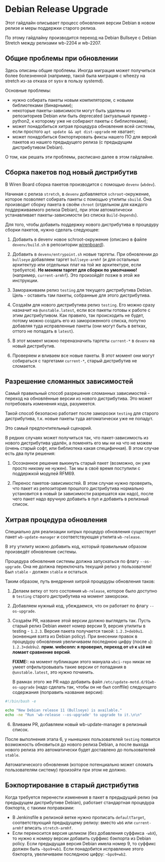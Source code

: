 Debian Release Upgrade
======================

Этот гайдлайн описывает процесс обновления версии Debian в новом релизе и меры
поддержки старого релиза.

По этому гайдлайну производится переход на Debian Bullseye с Debian Stretch
между релизами wb-2204 и wb-2207.


Общие проблемы при обновлении
-----------------------------

Здесь описаны общие проблемы. Иногда миграция может получиться более
болезненной (например, такой была миграция с wheezy на stretch из-за отказа от
sysv в пользу systemd).

Основные проблемы:

  * нужно собирать пакеты новым компилятором, с новыми библиотеками
    (бинарными);
  * некоторые пакеты-зависимости могут быть удалены из репозиториев Debian или
    быть deprecated (актуальный пример - python2, к которому уже не собирают
    пакеты с библиотеками);
  * может понадобиться хитрая процедура обновления всей системы, если простого
    `apt update && apt dist-upgrade` не хватает;
  * может понадобиться бэкпортировать фиксы нашего ПО для версий пакетов из
    нашего предыдущего релиза (с предыдущим дистрибутивом Debian).

О том, как решать эти проблемы, расписано далее в этом гайдлайне.


Сборка пакетов под новый дистрибутив
------------------------------------

В Wiren Board сборка пакетов производится с помощью `devenv` (`wbdev`).

Начиная с релиза `stretch`, в `devenv` добавляется `schroot`-окружение, которое
позволяет собирать пакеты с помощью утилиты `sbuild`. Она производит сборку
пакета в своём `chroot` (отдельном для каждого поддерживаемого релиза Debian),
при этом автоматически устанавливает пакеты-зависимости (из списка
`Build-Depends`).

Для того, чтобы добавить поддержку нового дистрибутива в процедуру сборки
пакетов, нужно сделать следующее:

 1. Добавить в devenv новое schroot-окружение (описано в файле `devenv/build.sh`
   в репозитории [wirenboard](https://github.com/wirenboard/wirenboard/)).

 2. Добавить в `devenv/entrypoint.sh` новые таргеты. При обновлении до
    `bullseye` добавляем таргет `bullseye-armhf` (и для остальных архитектур
    или отдельных плат на той же архитектуре, если требуется). **Не меняем
    таргет для сборки по умолчанию!** (например, `current-armhf`). Это
    произойдёт позже в этой же инструкции.

 3. Замораживаем релиз `testing` для текущего дистрибутива Debian. Цель -
    оставить там пакеты, собранные для этого дистрибутива.

 4. Создаём для нового дистрибутива релиз `testing`. Его можно сразу назначит
    на `@unstable.latest`, если все пакеты готовы к работе с этим
    дистрибутивом. Как правило, так происходить не будет, потому можно создать
    его из замороженного списка, попутно добавляя туда исправленные пакеты (они
    могут быть в ветках, оттого не попадать в `latest`).

 5. В этот момент можно переназначить таргеты `current-*` в `devenv` на новый
    дистрибутив.

 6. Проверяем и вливаем все новые пакеты. В этот момент они могут собираться с
    таргетами `current-*`, старый дистрибутив не сломается.


Разрешение сломанных зависимостей
---------------------------------

Самый правильный способ разрешения сломанных зависимостей - переход на
обновлённые версии из нового дистрибутива. Это может потребовать изменения
кода, разумеется.

Такой способ безопасно работает после заморозки `testing` для старого
дистрибутива, т.к. новые пакеты туда автоматически уже не попадут.

Это самый предпочтительный сценарий.

В редких случаях может получиться так, что пакет-зависимость из нового
дистрибутива удалён, а поменять его мы ни на что не можем (очень старый софт,
или библиотека какая специфичная). В этом случае есть два пути решения:

 1. Осознанное решение выкинуть старый пакет (возможно, он уже просто никому не
    нужен). Так мы в своё время поступили с поддержкой модулей RFM69.

 2. Перенос пакетов-зависимостей. В этом случае нужно проверить, что пакет из
    репозитория прошлого дистрибутива нормально установится в новый (и
    зависимости разрешатся как надо), после чего пакет надо вручную добавить в
    пул и добавить в релизный список.


Хитрая процедура обновления
---------------------------

Специально для реализации хитрых процедур обновления существует пакет
`wb-update-manager` и соответствующая утилита `wb-release`.

В эту утилиту можно добавить код, который правильным образом произведёт
обновление системы.

Процедура обновления системы должна запускаться по флагу `--os-upgrade`. Она не
должна переключать текущий релиз у пользователя! Был `stable` - должен `stable`
и остаться.

Таким образом, путь внедрения хитрой процедуры обновления таков:

 1. Делаем ветку от того состояния `wb-release`, которое было доступно в
    `testing` старого дистрибутива на момент заморозки.

 2. Добавляем нужный код, убеждаемся, что он работает по флагу `--os-upgrade`.

 3. Создаём PR, название этой версии должно выглядеть так. Пусть старый релиз
    Debian имеет номер версии 9, версия утилиты в testing - `1.2.3`.
    Версия пакета получается такой: `1.2.3+deb9u1`. (конвенция взята из Debian
    policy). При внесении правок в процедуру обновления увеличиваем последнюю
    цифру (после `u`): `1.2.3+deb9u2`. **прим. webconn: я проверил, переход от
    `u9` к `u10` не ломает сравнение версий**.

    **FIXME:**: на момент публикации этого мануала `wbci-repo` никак не
    умеет отфильтровывать такие версии от попадания в `@unstable.latest`, это
    нужно починить.

    В рамках этого же PR надо добавить файл
    `/etc/update-motd.d/91wb-os-upgrade` (надо сделать так, чтобы он не был
    conffile) следующего содержания (поправить название версии):

```bash
#!/bin/bash -e

echo "New Debian release 11 (Bullseye) is available."
echo -ne "Run 'wb-release --os-upgrade' to upgrade to it.\n\n"
```

 6. Вливаем PR, добавляем новый wb-update-manager в релизный список.

После выполнения этапа 6, у нынешних пользователей `testing` появится
возможность обновиться до нового релиза Debian, а после выхода нового релиза
это автоматически будет доставлено до пользователей `stable`.

Автоматического обновления (которое потенциально может сломать пользователям
систему) произойти при этом не должно.


Бэкпортирование в старый дистрибутив
------------------------------------

Когда требуется перенести изменения в пакет в предыдущий релиз (на предыдущем
дистрибутиве Debian), работает стандартная процедура бэкпорта, с такими
поправками:

 - В Jenkinsfile в релизной ветке нужно прописать `defaultTarget`,
   соответствующий предыдущему релизу: вместо `wb6` или `current-armhf` вписать
   `stretch-armhf`.
 - Если переносится версия целиком (без добавления суффикса `-wbX`), то нужно к
   номеру версии добавить суффикс бэкпорта из Debian policy. Если предыдущая
   версия Debian имела номер 9, то суффикс должен быть `~bpo9+wb1`. Если
   понадобится исправление этого бэкпорта, увеличиваем последнюю цифру:
   `~bpo9+wb2`.
